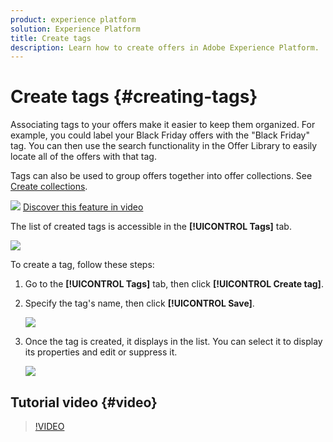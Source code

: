 ```yaml
---
product: experience platform
solution: Experience Platform
title: Create tags
description: Learn how to create offers in Adobe Experience Platform.
---
```


# Create tags {#creating-tags}

Associating tags to your offers make it easier to keep them organized. For example, you could label your Black Friday offers with the "Black Friday" tag. You can then use the search functionality in the Offer Library to easily locate all of the offers with that tag.

Tags can also be used to group offers together into offer collections. See [Create collections](../../offer-library/creating-collections.md).

![](../../assets/do-not-localize/how-to-video.png) [Discover this feature in video](#video)

The list of created tags is accessible in the **[!UICONTROL Tags]** tab.

![](../../assets/tags_list.png)

To create a tag, follow these steps:

1. Go to the **[!UICONTROL Tags]** tab, then click **[!UICONTROL Create tag]**.

1. Specify the tag's name, then click **[!UICONTROL Save]**.

    ![](../../assets/tags_create.png)

1. Once the tag is created, it displays in the list. You can select it to display its properties and edit or suppress it.

    ![](../../assets/tags_created.png)

## Tutorial video {#video}

>[!VIDEO](https://video.tv.adobe.com/v/329374?quality=12)
